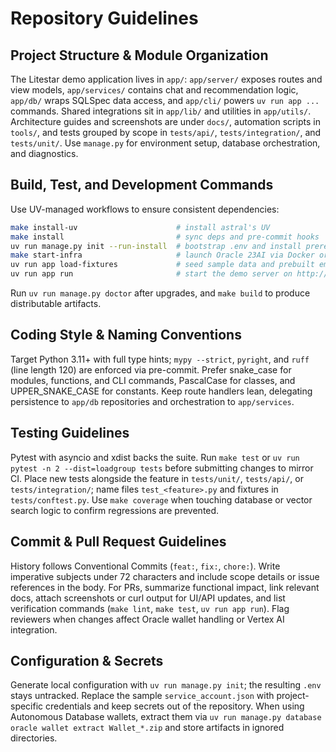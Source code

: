 # Repository Guidelines

## Project Structure & Module Organization

The Litestar demo application lives in `app/`: `app/server/` exposes routes and view models, `app/services/` contains chat and recommendation logic, `app/db/` wraps SQLSpec data access, and `app/cli/` powers `uv run app ...` commands. Shared integrations sit in `app/lib/` and utilities in `app/utils/`. Architecture guides and screenshots are under `docs/`, automation scripts in `tools/`, and tests grouped by scope in `tests/api/`, `tests/integration/`, and `tests/unit/`. Use `manage.py` for environment setup, database orchestration, and diagnostics.

## Build, Test, and Development Commands

Use UV-managed workflows to ensure consistent dependencies:

```bash
make install-uv                      # install astral's UV
make install                         # sync deps and pre-commit hooks
uv run manage.py init --run-install  # bootstrap .env and install prerequisites
make start-infra                     # launch Oracle 23AI via Docker or Podman
uv run app load-fixtures             # seed sample data and prebuilt embeddings
uv run app run                       # start the demo server on http://localhost:5006
```

Run `uv run manage.py doctor` after upgrades, and `make build` to produce distributable artifacts.

## Coding Style & Naming Conventions

Target Python 3.11+ with full type hints; `mypy --strict`, `pyright`, and `ruff` (line length 120) are enforced via pre-commit. Prefer snake_case for modules, functions, and CLI commands, PascalCase for classes, and UPPER_SNAKE_CASE for constants. Keep route handlers lean, delegating persistence to `app/db` repositories and orchestration to `app/services`.

## Testing Guidelines

Pytest with asyncio and xdist backs the suite. Run `make test` or `uv run pytest -n 2 --dist=loadgroup tests` before submitting changes to mirror CI. Place new tests alongside the feature in `tests/unit/`, `tests/api/`, or `tests/integration/`; name files `test_<feature>.py` and fixtures in `tests/conftest.py`. Use `make coverage` when touching database or vector search logic to confirm regressions are prevented.

## Commit & Pull Request Guidelines

History follows Conventional Commits (`feat:`, `fix:`, `chore:`). Write imperative subjects under 72 characters and include scope details or issue references in the body. For PRs, summarize functional impact, link relevant docs, attach screenshots or curl output for UI/API updates, and list verification commands (`make lint`, `make test`, `uv run app run`). Flag reviewers when changes affect Oracle wallet handling or Vertex AI integration.

## Configuration & Secrets

Generate local configuration with `uv run manage.py init`; the resulting `.env` stays untracked. Replace the sample `service_account.json` with project-specific credentials and keep secrets out of the repository. When using Autonomous Database wallets, extract them via `uv run manage.py database oracle wallet extract Wallet_*.zip` and store artifacts in ignored directories.
